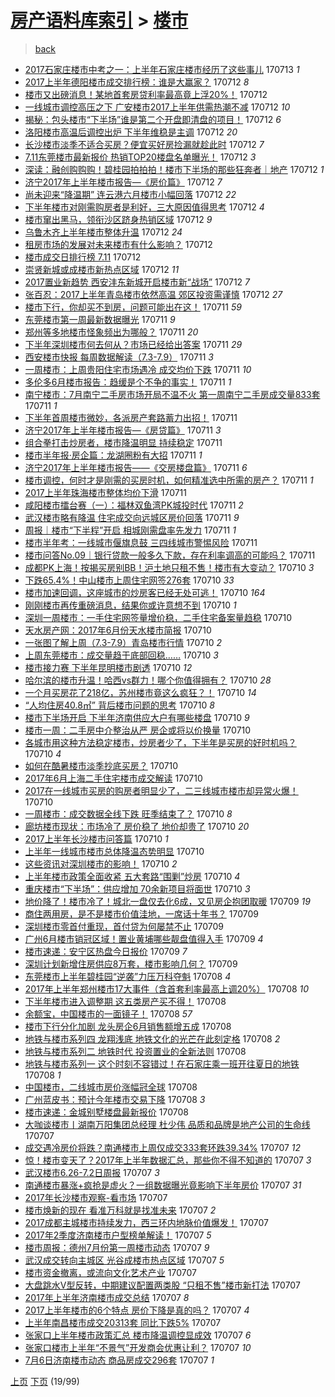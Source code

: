 [房产语料库索引](../../README.md)  > [楼市](楼市.md)
====
> [back](../README.md)

- [2017石家庄楼市中考之一：上半年石家庄楼市经历了这些事儿](http://jkwz.applinzi.com/ittc/6989687004152202257.html#2017%E7%9F%B3%E5%AE%B6%E5%BA%84%E6%A5%BC%E5%B8%82%E4%B8%AD%E8%80%83%E4%B9%8B%E4%B8%80%EF%BC%9A%E4%B8%8A%E5%8D%8A%E5%B9%B4%E7%9F%B3%E5%AE%B6%E5%BA%84%E6%A5%BC%E5%B8%82%E7%BB%8F%E5%8E%86%E4%BA%86%E8%BF%99%E4%BA%9B%E4%BA%8B%E5%84%BF) 170713 *1* 
- [2017上半年德阳楼市成交排行榜：谁是大赢家？](http://jkwz.applinzi.com/ittc/6989487315368805393.html#2017%E4%B8%8A%E5%8D%8A%E5%B9%B4%E5%BE%B7%E9%98%B3%E6%A5%BC%E5%B8%82%E6%88%90%E4%BA%A4%E6%8E%92%E8%A1%8C%E6%A6%9C%EF%BC%9A%E8%B0%81%E6%98%AF%E5%A4%A7%E8%B5%A2%E5%AE%B6%EF%BC%9F) 170712 *8* 
- [楼市又出磅消息！某地首套房贷利率最高竟上浮20%！](http://jkwz.applinzi.com/ittc/6989467492316349457.html#%E6%A5%BC%E5%B8%82%E5%8F%88%E5%87%BA%E7%A3%85%E6%B6%88%E6%81%AF%EF%BC%81%E6%9F%90%E5%9C%B0%E9%A6%96%E5%A5%97%E6%88%BF%E8%B4%B7%E5%88%A9%E7%8E%87%E6%9C%80%E9%AB%98%E7%AB%9F%E4%B8%8A%E6%B5%AE20%25%EF%BC%81) 170712  
- [一线城市调控高压之下 广安楼市2017上半年供需热潮不减](http://jkwz.applinzi.com/ittc/6989453983000036368.html#%E4%B8%80%E7%BA%BF%E5%9F%8E%E5%B8%82%E8%B0%83%E6%8E%A7%E9%AB%98%E5%8E%8B%E4%B9%8B%E4%B8%8B+%E5%B9%BF%E5%AE%89%E6%A5%BC%E5%B8%822017%E4%B8%8A%E5%8D%8A%E5%B9%B4%E4%BE%9B%E9%9C%80%E7%83%AD%E6%BD%AE%E4%B8%8D%E5%87%8F) 170712 *10* 
- [揭秘：包头楼市“下半场”谁是第二个开盘即清盘的项目！](http://jkwz.applinzi.com/ittc/6989446345822569488.html#%E6%8F%AD%E7%A7%98%EF%BC%9A%E5%8C%85%E5%A4%B4%E6%A5%BC%E5%B8%82%E2%80%9C%E4%B8%8B%E5%8D%8A%E5%9C%BA%E2%80%9D%E8%B0%81%E6%98%AF%E7%AC%AC%E4%BA%8C%E4%B8%AA%E5%BC%80%E7%9B%98%E5%8D%B3%E6%B8%85%E7%9B%98%E7%9A%84%E9%A1%B9%E7%9B%AE%EF%BC%81) 170712 *6* 
- [洛阳楼市高温后调控出炉 下半年维稳是主调](http://jkwz.applinzi.com/ittc/6989418043418346513.html#%E6%B4%9B%E9%98%B3%E6%A5%BC%E5%B8%82%E9%AB%98%E6%B8%A9%E5%90%8E%E8%B0%83%E6%8E%A7%E5%87%BA%E7%82%89+%E4%B8%8B%E5%8D%8A%E5%B9%B4%E7%BB%B4%E7%A8%B3%E6%98%AF%E4%B8%BB%E8%B0%83) 170712 *20* 
- [长沙楼市淡季不适合买房？便宜买好房捡漏就趁此时](http://jkwz.applinzi.com/ittc/6989379712559088657.html#%E9%95%BF%E6%B2%99%E6%A5%BC%E5%B8%82%E6%B7%A1%E5%AD%A3%E4%B8%8D%E9%80%82%E5%90%88%E4%B9%B0%E6%88%BF%EF%BC%9F%E4%BE%BF%E5%AE%9C%E4%B9%B0%E5%A5%BD%E6%88%BF%E6%8D%A1%E6%BC%8F%E5%B0%B1%E8%B6%81%E6%AD%A4%E6%97%B6) 170712 *7* 
- [7.11东莞楼市最新报价 热销TOP20楼盘名单曝光！](http://jkwz.applinzi.com/ittc/6989362743243965456.html#7.11%E4%B8%9C%E8%8E%9E%E6%A5%BC%E5%B8%82%E6%9C%80%E6%96%B0%E6%8A%A5%E4%BB%B7+%E7%83%AD%E9%94%80TOP20%E6%A5%BC%E7%9B%98%E5%90%8D%E5%8D%95%E6%9B%9D%E5%85%89%EF%BC%81) 170712 *3* 
- [深读：融创购购购！碧桂园拍拍拍！楼市下半场的那些狂奔者｜地产](http://jkwz.applinzi.com/ittc/6989355267798860817.html#%E6%B7%B1%E8%AF%BB%EF%BC%9A%E8%9E%8D%E5%88%9B%E8%B4%AD%E8%B4%AD%E8%B4%AD%EF%BC%81%E7%A2%A7%E6%A1%82%E5%9B%AD%E6%8B%8D%E6%8B%8D%E6%8B%8D%EF%BC%81%E6%A5%BC%E5%B8%82%E4%B8%8B%E5%8D%8A%E5%9C%BA%E7%9A%84%E9%82%A3%E4%BA%9B%E7%8B%82%E5%A5%94%E8%80%85%EF%BD%9C%E5%9C%B0%E4%BA%A7) 170712 *1* 
- [济宁2017年上半年楼市报告—《房价篇》](http://jkwz.applinzi.com/ittc/6989053698389836817.html#%E6%B5%8E%E5%AE%812017%E5%B9%B4%E4%B8%8A%E5%8D%8A%E5%B9%B4%E6%A5%BC%E5%B8%82%E6%8A%A5%E5%91%8A%E2%80%94%E3%80%8A%E6%88%BF%E4%BB%B7%E7%AF%87%E3%80%8B) 170712 *7* 
- [尚未迎来“降温期” 连云港六月楼市小幅回落](http://jkwz.applinzi.com/ittc/6989348854909371408.html#%E5%B0%9A%E6%9C%AA%E8%BF%8E%E6%9D%A5%E2%80%9C%E9%99%8D%E6%B8%A9%E6%9C%9F%E2%80%9D+%E8%BF%9E%E4%BA%91%E6%B8%AF%E5%85%AD%E6%9C%88%E6%A5%BC%E5%B8%82%E5%B0%8F%E5%B9%85%E5%9B%9E%E8%90%BD) 170712 *22* 
- [下半年楼市对刚需购房者是利好，三大原因值得思考](http://jkwz.applinzi.com/ittc/6989342686128374801.html#%E4%B8%8B%E5%8D%8A%E5%B9%B4%E6%A5%BC%E5%B8%82%E5%AF%B9%E5%88%9A%E9%9C%80%E8%B4%AD%E6%88%BF%E8%80%85%E6%98%AF%E5%88%A9%E5%A5%BD%EF%BC%8C%E4%B8%89%E5%A4%A7%E5%8E%9F%E5%9B%A0%E5%80%BC%E5%BE%97%E6%80%9D%E8%80%83) 170712 *4* 
- [楼市窜出黑马，领衔沙区跻身热销区域](http://jkwz.applinzi.com/ittc/6989340334969324561.html#%E6%A5%BC%E5%B8%82%E7%AA%9C%E5%87%BA%E9%BB%91%E9%A9%AC%EF%BC%8C%E9%A2%86%E8%A1%94%E6%B2%99%E5%8C%BA%E8%B7%BB%E8%BA%AB%E7%83%AD%E9%94%80%E5%8C%BA%E5%9F%9F) 170712 *9* 
- [乌鲁木齐上半年楼市整体升温](http://jkwz.applinzi.com/ittc/6989338914702492689.html#%E4%B9%8C%E9%B2%81%E6%9C%A8%E9%BD%90%E4%B8%8A%E5%8D%8A%E5%B9%B4%E6%A5%BC%E5%B8%82%E6%95%B4%E4%BD%93%E5%8D%87%E6%B8%A9) 170712 *24* 
- [租房市场的发展对未来楼市有什么影响？](http://jkwz.applinzi.com/ittc/6989051774605198353.html#%E7%A7%9F%E6%88%BF%E5%B8%82%E5%9C%BA%E7%9A%84%E5%8F%91%E5%B1%95%E5%AF%B9%E6%9C%AA%E6%9D%A5%E6%A5%BC%E5%B8%82%E6%9C%89%E4%BB%80%E4%B9%88%E5%BD%B1%E5%93%8D%EF%BC%9F) 170712  
- [楼市成交日排行榜 7.11](http://jkwz.applinzi.com/ittc/6989319045961483281.html#%E6%A5%BC%E5%B8%82%E6%88%90%E4%BA%A4%E6%97%A5%E6%8E%92%E8%A1%8C%E6%A6%9C+7.11) 170712  
- [崇贤新城或成楼市新热点区域](http://jkwz.applinzi.com/ittc/6989317663472747536.html#%E5%B4%87%E8%B4%A4%E6%96%B0%E5%9F%8E%E6%88%96%E6%88%90%E6%A5%BC%E5%B8%82%E6%96%B0%E7%83%AD%E7%82%B9%E5%8C%BA%E5%9F%9F) 170712 *11* 
- [2017置业新趋势 西安沣东新城开启楼市新“战场”](http://jkwz.applinzi.com/ittc/6989195841846641681.html#2017%E7%BD%AE%E4%B8%9A%E6%96%B0%E8%B6%8B%E5%8A%BF+%E8%A5%BF%E5%AE%89%E6%B2%A3%E4%B8%9C%E6%96%B0%E5%9F%8E%E5%BC%80%E5%90%AF%E6%A5%BC%E5%B8%82%E6%96%B0%E2%80%9C%E6%88%98%E5%9C%BA%E2%80%9D) 170712 *7* 
- [张百忍：2017上半年青岛楼市依然高温 郊区投资需谨慎](http://jkwz.applinzi.com/ittc/6989195805498803217.html#%E5%BC%A0%E7%99%BE%E5%BF%8D%EF%BC%9A2017%E4%B8%8A%E5%8D%8A%E5%B9%B4%E9%9D%92%E5%B2%9B%E6%A5%BC%E5%B8%82%E4%BE%9D%E7%84%B6%E9%AB%98%E6%B8%A9+%E9%83%8A%E5%8C%BA%E6%8A%95%E8%B5%84%E9%9C%80%E8%B0%A8%E6%85%8E) 170712 *27* 
- [楼市下行，你却买不到房，问题可能出在这！](http://jkwz.applinzi.com/ittc/6989164059596162065.html#%E6%A5%BC%E5%B8%82%E4%B8%8B%E8%A1%8C%EF%BC%8C%E4%BD%A0%E5%8D%B4%E4%B9%B0%E4%B8%8D%E5%88%B0%E6%88%BF%EF%BC%8C%E9%97%AE%E9%A2%98%E5%8F%AF%E8%83%BD%E5%87%BA%E5%9C%A8%E8%BF%99%EF%BC%81) 170711 *59* 
- [东莞楼市第一周最新数据曝光](http://jkwz.applinzi.com/ittc/6989147495035569169.html#%E4%B8%9C%E8%8E%9E%E6%A5%BC%E5%B8%82%E7%AC%AC%E4%B8%80%E5%91%A8%E6%9C%80%E6%96%B0%E6%95%B0%E6%8D%AE%E6%9B%9D%E5%85%89) 170711 *9* 
- [郑州等多地楼市怪象频出为哪般？](http://jkwz.applinzi.com/ittc/6989147869305898001.html#%E9%83%91%E5%B7%9E%E7%AD%89%E5%A4%9A%E5%9C%B0%E6%A5%BC%E5%B8%82%E6%80%AA%E8%B1%A1%E9%A2%91%E5%87%BA%E4%B8%BA%E5%93%AA%E8%88%AC%EF%BC%9F) 170711 *20* 
- [下半年深圳楼市何去何从？市场已经给出答案](http://jkwz.applinzi.com/ittc/6989143666365826065.html#%E4%B8%8B%E5%8D%8A%E5%B9%B4%E6%B7%B1%E5%9C%B3%E6%A5%BC%E5%B8%82%E4%BD%95%E5%8E%BB%E4%BD%95%E4%BB%8E%EF%BC%9F%E5%B8%82%E5%9C%BA%E5%B7%B2%E7%BB%8F%E7%BB%99%E5%87%BA%E7%AD%94%E6%A1%88) 170711 *29* 
- [西安楼市快报 每周数据解读（7.3-7.9）](http://jkwz.applinzi.com/ittc/6989105175451927569.html#%E8%A5%BF%E5%AE%89%E6%A5%BC%E5%B8%82%E5%BF%AB%E6%8A%A5+%E6%AF%8F%E5%91%A8%E6%95%B0%E6%8D%AE%E8%A7%A3%E8%AF%BB%EF%BC%887.3-7.9%EF%BC%89) 170711 *3* 
- [一周楼市：上周贵阳住宅市场遇冷 成交均价下跌](http://jkwz.applinzi.com/ittc/6989082667390600209.html#%E4%B8%80%E5%91%A8%E6%A5%BC%E5%B8%82%EF%BC%9A%E4%B8%8A%E5%91%A8%E8%B4%B5%E9%98%B3%E4%BD%8F%E5%AE%85%E5%B8%82%E5%9C%BA%E9%81%87%E5%86%B7+%E6%88%90%E4%BA%A4%E5%9D%87%E4%BB%B7%E4%B8%8B%E8%B7%8C) 170711 *10* 
- [多伦多6月楼市报告：趋缓是个不争的事实！](http://jkwz.applinzi.com/ittc/6989073319817921553.html#%E5%A4%9A%E4%BC%A6%E5%A4%9A6%E6%9C%88%E6%A5%BC%E5%B8%82%E6%8A%A5%E5%91%8A%EF%BC%9A%E8%B6%8B%E7%BC%93%E6%98%AF%E4%B8%AA%E4%B8%8D%E4%BA%89%E7%9A%84%E4%BA%8B%E5%AE%9E%EF%BC%81) 170711 *1* 
- [南宁楼市：7月南宁二手房市场开局不温不火 第一周南宁二手房成交量833套](http://jkwz.applinzi.com/ittc/6989061050660815889.html#%E5%8D%97%E5%AE%81%E6%A5%BC%E5%B8%82%EF%BC%9A7%E6%9C%88%E5%8D%97%E5%AE%81%E4%BA%8C%E6%89%8B%E6%88%BF%E5%B8%82%E5%9C%BA%E5%BC%80%E5%B1%80%E4%B8%8D%E6%B8%A9%E4%B8%8D%E7%81%AB+%E7%AC%AC%E4%B8%80%E5%91%A8%E5%8D%97%E5%AE%81%E4%BA%8C%E6%89%8B%E6%88%BF%E6%88%90%E4%BA%A4%E9%87%8F833%E5%A5%97) 170711 *1* 
- [下半年首周楼市微妙，各派房产套路蓄力出招！](http://jkwz.applinzi.com/ittc/6989047695732638736.html#%E4%B8%8B%E5%8D%8A%E5%B9%B4%E9%A6%96%E5%91%A8%E6%A5%BC%E5%B8%82%E5%BE%AE%E5%A6%99%EF%BC%8C%E5%90%84%E6%B4%BE%E6%88%BF%E4%BA%A7%E5%A5%97%E8%B7%AF%E8%93%84%E5%8A%9B%E5%87%BA%E6%8B%9B%EF%BC%81) 170711  
- [济宁2017年上半年楼市报告—《房贷篇》](http://jkwz.applinzi.com/ittc/6989032926271259665.html#%E6%B5%8E%E5%AE%812017%E5%B9%B4%E4%B8%8A%E5%8D%8A%E5%B9%B4%E6%A5%BC%E5%B8%82%E6%8A%A5%E5%91%8A%E2%80%94%E3%80%8A%E6%88%BF%E8%B4%B7%E7%AF%87%E3%80%8B) 170711 *3* 
- [组合拳打击炒房者，楼市降温明显 持续稳定](http://jkwz.applinzi.com/ittc/6989016846190511109.html#%E7%BB%84%E5%90%88%E6%8B%B3%E6%89%93%E5%87%BB%E7%82%92%E6%88%BF%E8%80%85%EF%BC%8C%E6%A5%BC%E5%B8%82%E9%99%8D%E6%B8%A9%E6%98%8E%E6%98%BE+%E6%8C%81%E7%BB%AD%E7%A8%B3%E5%AE%9A) 170711  
- [楼市半年报·房企篇：龙湖圈粉有大招](http://jkwz.applinzi.com/ittc/6989015072096388112.html#%E6%A5%BC%E5%B8%82%E5%8D%8A%E5%B9%B4%E6%8A%A5%C2%B7%E6%88%BF%E4%BC%81%E7%AF%87%EF%BC%9A%E9%BE%99%E6%B9%96%E5%9C%88%E7%B2%89%E6%9C%89%E5%A4%A7%E6%8B%9B) 170711 *1* 
- [济宁2017年上半年楼市报告——《交房楼盘篇》](http://jkwz.applinzi.com/ittc/6989012340140672017.html#%E6%B5%8E%E5%AE%812017%E5%B9%B4%E4%B8%8A%E5%8D%8A%E5%B9%B4%E6%A5%BC%E5%B8%82%E6%8A%A5%E5%91%8A%E2%80%94%E2%80%94%E3%80%8A%E4%BA%A4%E6%88%BF%E6%A5%BC%E7%9B%98%E7%AF%87%E3%80%8B) 170711 *6* 
- [楼市调控，何时才是刚需的买房时机，如何精准选中所需的房产？](http://jkwz.applinzi.com/ittc/6988997846341518341.html#%E6%A5%BC%E5%B8%82%E8%B0%83%E6%8E%A7%EF%BC%8C%E4%BD%95%E6%97%B6%E6%89%8D%E6%98%AF%E5%88%9A%E9%9C%80%E7%9A%84%E4%B9%B0%E6%88%BF%E6%97%B6%E6%9C%BA%EF%BC%8C%E5%A6%82%E4%BD%95%E7%B2%BE%E5%87%86%E9%80%89%E4%B8%AD%E6%89%80%E9%9C%80%E7%9A%84%E6%88%BF%E4%BA%A7%EF%BC%9F) 170711 *1* 
- [2017上半年珠海楼市整体均价下滑](http://jkwz.applinzi.com/ittc/6988988817695310853.html#2017%E4%B8%8A%E5%8D%8A%E5%B9%B4%E7%8F%A0%E6%B5%B7%E6%A5%BC%E5%B8%82%E6%95%B4%E4%BD%93%E5%9D%87%E4%BB%B7%E4%B8%8B%E6%BB%91) 170711  
- [咸阳楼市擂台赛（一）：福林双鱼湾PK城投时代](http://jkwz.applinzi.com/ittc/6988979406348223493.html#%E5%92%B8%E9%98%B3%E6%A5%BC%E5%B8%82%E6%93%82%E5%8F%B0%E8%B5%9B%EF%BC%88%E4%B8%80%EF%BC%89%EF%BC%9A%E7%A6%8F%E6%9E%97%E5%8F%8C%E9%B1%BC%E6%B9%BEPK%E5%9F%8E%E6%8A%95%E6%97%B6%E4%BB%A3) 170711 *2* 
- [武汉楼市略有降温 住宅成交向远城区房价回落](http://jkwz.applinzi.com/ittc/6988972811971200004.html#%E6%AD%A6%E6%B1%89%E6%A5%BC%E5%B8%82%E7%95%A5%E6%9C%89%E9%99%8D%E6%B8%A9+%E4%BD%8F%E5%AE%85%E6%88%90%E4%BA%A4%E5%90%91%E8%BF%9C%E5%9F%8E%E5%8C%BA%E6%88%BF%E4%BB%B7%E5%9B%9E%E8%90%BD) 170711 *9* 
- [周报｜楼市“下半程”开启 相城刚需盘率先发力](http://jkwz.applinzi.com/ittc/6988961535782028293.html#%E5%91%A8%E6%8A%A5%EF%BD%9C%E6%A5%BC%E5%B8%82%E2%80%9C%E4%B8%8B%E5%8D%8A%E7%A8%8B%E2%80%9D%E5%BC%80%E5%90%AF+%E7%9B%B8%E5%9F%8E%E5%88%9A%E9%9C%80%E7%9B%98%E7%8E%87%E5%85%88%E5%8F%91%E5%8A%9B) 170711 *1* 
- [楼市半年考：一线城市偃旗息鼓 三四线城市警惕风险](http://jkwz.applinzi.com/ittc/6988910601571927057.html#%E6%A5%BC%E5%B8%82%E5%8D%8A%E5%B9%B4%E8%80%83%EF%BC%9A%E4%B8%80%E7%BA%BF%E5%9F%8E%E5%B8%82%E5%81%83%E6%97%97%E6%81%AF%E9%BC%93+%E4%B8%89%E5%9B%9B%E7%BA%BF%E5%9F%8E%E5%B8%82%E8%AD%A6%E6%83%95%E9%A3%8E%E9%99%A9) 170711  
- [楼市问答No.09｜银行贷款一般多久下款，存在利率调高的可能吗？](http://jkwz.applinzi.com/ittc/6988833360083158020.html#%E6%A5%BC%E5%B8%82%E9%97%AE%E7%AD%94No.09%EF%BD%9C%E9%93%B6%E8%A1%8C%E8%B4%B7%E6%AC%BE%E4%B8%80%E8%88%AC%E5%A4%9A%E4%B9%85%E4%B8%8B%E6%AC%BE%EF%BC%8C%E5%AD%98%E5%9C%A8%E5%88%A9%E7%8E%87%E8%B0%83%E9%AB%98%E7%9A%84%E5%8F%AF%E8%83%BD%E5%90%97%EF%BC%9F) 170711  
- [成都PK上海！按揭买房别BB！沪土地只租不售！楼市有大变动？](http://jkwz.applinzi.com/ittc/6988774453402928132.html#%E6%88%90%E9%83%BDPK%E4%B8%8A%E6%B5%B7%EF%BC%81%E6%8C%89%E6%8F%AD%E4%B9%B0%E6%88%BF%E5%88%ABBB%EF%BC%81%E6%B2%AA%E5%9C%9F%E5%9C%B0%E5%8F%AA%E7%A7%9F%E4%B8%8D%E5%94%AE%EF%BC%81%E6%A5%BC%E5%B8%82%E6%9C%89%E5%A4%A7%E5%8F%98%E5%8A%A8%EF%BC%9F) 170710 *3* 
- [下跌65.4%！中山楼市上周住宅网签276套](http://jkwz.applinzi.com/ittc/6988754917828068369.html#%E4%B8%8B%E8%B7%8C65.4%25%EF%BC%81%E4%B8%AD%E5%B1%B1%E6%A5%BC%E5%B8%82%E4%B8%8A%E5%91%A8%E4%BD%8F%E5%AE%85%E7%BD%91%E7%AD%BE276%E5%A5%97) 170710 *33* 
- [楼市加速回调，这座城市的炒房客已经无处可逃！](http://jkwz.applinzi.com/ittc/6988746649001001988.html#%E6%A5%BC%E5%B8%82%E5%8A%A0%E9%80%9F%E5%9B%9E%E8%B0%83%EF%BC%8C%E8%BF%99%E5%BA%A7%E5%9F%8E%E5%B8%82%E7%9A%84%E7%82%92%E6%88%BF%E5%AE%A2%E5%B7%B2%E7%BB%8F%E6%97%A0%E5%A4%84%E5%8F%AF%E9%80%83%EF%BC%81) 170710 *164* 
- [刚刚楼市再传重磅消息，结果你或许意想不到](http://jkwz.applinzi.com/ittc/6988723607898162193.html#%E5%88%9A%E5%88%9A%E6%A5%BC%E5%B8%82%E5%86%8D%E4%BC%A0%E9%87%8D%E7%A3%85%E6%B6%88%E6%81%AF%EF%BC%8C%E7%BB%93%E6%9E%9C%E4%BD%A0%E6%88%96%E8%AE%B8%E6%84%8F%E6%83%B3%E4%B8%8D%E5%88%B0) 170710 *1* 
- [深圳一周楼市：一手住宅网签量增价稳，二手住宅备案量趋稳](http://jkwz.applinzi.com/ittc/6988716155563672580.html#%E6%B7%B1%E5%9C%B3%E4%B8%80%E5%91%A8%E6%A5%BC%E5%B8%82%EF%BC%9A%E4%B8%80%E6%89%8B%E4%BD%8F%E5%AE%85%E7%BD%91%E7%AD%BE%E9%87%8F%E5%A2%9E%E4%BB%B7%E7%A8%B3%EF%BC%8C%E4%BA%8C%E6%89%8B%E4%BD%8F%E5%AE%85%E5%A4%87%E6%A1%88%E9%87%8F%E8%B6%8B%E7%A8%B3) 170710  
- [天水房产网：2017年6月份天水楼市简报](http://jkwz.applinzi.com/ittc/6988702423991190533.html#%E5%A4%A9%E6%B0%B4%E6%88%BF%E4%BA%A7%E7%BD%91%EF%BC%9A2017%E5%B9%B46%E6%9C%88%E4%BB%BD%E5%A4%A9%E6%B0%B4%E6%A5%BC%E5%B8%82%E7%AE%80%E6%8A%A5) 170710  
- [一张图了解上周（7.3-7.9）青岛楼市行情](http://jkwz.applinzi.com/ittc/6988702061158728709.html#%E4%B8%80%E5%BC%A0%E5%9B%BE%E4%BA%86%E8%A7%A3%E4%B8%8A%E5%91%A8%EF%BC%887.3-7.9%EF%BC%89%E9%9D%92%E5%B2%9B%E6%A5%BC%E5%B8%82%E8%A1%8C%E6%83%85) 170710 *2* 
- [上周东莞楼市：成交量趋于底部回稳……](http://jkwz.applinzi.com/ittc/6988577760870925329.html#%E4%B8%8A%E5%91%A8%E4%B8%9C%E8%8E%9E%E6%A5%BC%E5%B8%82%EF%BC%9A%E6%88%90%E4%BA%A4%E9%87%8F%E8%B6%8B%E4%BA%8E%E5%BA%95%E9%83%A8%E5%9B%9E%E7%A8%B3%E2%80%A6%E2%80%A6) 170710 *3* 
- [楼市接力赛 下半年昆明楼市剧透](http://jkwz.applinzi.com/ittc/6988683905220477968.html#%E6%A5%BC%E5%B8%82%E6%8E%A5%E5%8A%9B%E8%B5%9B+%E4%B8%8B%E5%8D%8A%E5%B9%B4%E6%98%86%E6%98%8E%E6%A5%BC%E5%B8%82%E5%89%A7%E9%80%8F) 170710 *12* 
- [哈尔滨的楼市升温！哈西vs群力！哪个你值得拥有？](http://jkwz.applinzi.com/ittc/6988673299872482309.html#%E5%93%88%E5%B0%94%E6%BB%A8%E7%9A%84%E6%A5%BC%E5%B8%82%E5%8D%87%E6%B8%A9%EF%BC%81%E5%93%88%E8%A5%BFvs%E7%BE%A4%E5%8A%9B%EF%BC%81%E5%93%AA%E4%B8%AA%E4%BD%A0%E5%80%BC%E5%BE%97%E6%8B%A5%E6%9C%89%EF%BC%9F) 170710 *28* 
- [一个月买房花了218亿，苏州楼市竟这么疯狂？！](http://jkwz.applinzi.com/ittc/6988673166640415749.html#%E4%B8%80%E4%B8%AA%E6%9C%88%E4%B9%B0%E6%88%BF%E8%8A%B1%E4%BA%86218%E4%BA%BF%EF%BC%8C%E8%8B%8F%E5%B7%9E%E6%A5%BC%E5%B8%82%E7%AB%9F%E8%BF%99%E4%B9%88%E7%96%AF%E7%8B%82%EF%BC%9F%EF%BC%81) 170710 *14* 
- [“人均住房40.8㎡” 背后楼市问题的思考](http://jkwz.applinzi.com/ittc/6988671539422430224.html#%E2%80%9C%E4%BA%BA%E5%9D%87%E4%BD%8F%E6%88%BF40.8%E3%8E%A1%E2%80%9D+%E8%83%8C%E5%90%8E%E6%A5%BC%E5%B8%82%E9%97%AE%E9%A2%98%E7%9A%84%E6%80%9D%E8%80%83) 170710 *8* 
- [楼市下半场开启 下半年济南供应大户有哪些楼盘](http://jkwz.applinzi.com/ittc/6988670619288601604.html#%E6%A5%BC%E5%B8%82%E4%B8%8B%E5%8D%8A%E5%9C%BA%E5%BC%80%E5%90%AF+%E4%B8%8B%E5%8D%8A%E5%B9%B4%E6%B5%8E%E5%8D%97%E4%BE%9B%E5%BA%94%E5%A4%A7%E6%88%B7%E6%9C%89%E5%93%AA%E4%BA%9B%E6%A5%BC%E7%9B%98) 170710 *9* 
- [楼市一周：二手房中介整治从严 房企或将以价换量](http://jkwz.applinzi.com/ittc/6988654623282693136.html#%E6%A5%BC%E5%B8%82%E4%B8%80%E5%91%A8%EF%BC%9A%E4%BA%8C%E6%89%8B%E6%88%BF%E4%B8%AD%E4%BB%8B%E6%95%B4%E6%B2%BB%E4%BB%8E%E4%B8%A5+%E6%88%BF%E4%BC%81%E6%88%96%E5%B0%86%E4%BB%A5%E4%BB%B7%E6%8D%A2%E9%87%8F) 170710  
- [各城市用这种方法稳定楼市，炒房者少了，下半年是买房的好时机吗？](http://jkwz.applinzi.com/ittc/6988644778097771524.html#%E5%90%84%E5%9F%8E%E5%B8%82%E7%94%A8%E8%BF%99%E7%A7%8D%E6%96%B9%E6%B3%95%E7%A8%B3%E5%AE%9A%E6%A5%BC%E5%B8%82%EF%BC%8C%E7%82%92%E6%88%BF%E8%80%85%E5%B0%91%E4%BA%86%EF%BC%8C%E4%B8%8B%E5%8D%8A%E5%B9%B4%E6%98%AF%E4%B9%B0%E6%88%BF%E7%9A%84%E5%A5%BD%E6%97%B6%E6%9C%BA%E5%90%97%EF%BC%9F) 170710 *4* 
- [如何在酷暑楼市淡季抄底买房？](http://jkwz.applinzi.com/ittc/6988641546545923088.html#%E5%A6%82%E4%BD%95%E5%9C%A8%E9%85%B7%E6%9A%91%E6%A5%BC%E5%B8%82%E6%B7%A1%E5%AD%A3%E6%8A%84%E5%BA%95%E4%B9%B0%E6%88%BF%EF%BC%9F) 170710  
- [2017年6月上海二手住宅楼市成交解读](http://jkwz.applinzi.com/ittc/6988630542265091077.html#2017%E5%B9%B46%E6%9C%88%E4%B8%8A%E6%B5%B7%E4%BA%8C%E6%89%8B%E4%BD%8F%E5%AE%85%E6%A5%BC%E5%B8%82%E6%88%90%E4%BA%A4%E8%A7%A3%E8%AF%BB) 170710  
- [2017在一线城市买房的购房者明显少了，二三线城市楼市却异常火爆！](http://jkwz.applinzi.com/ittc/6988622015513494532.html#2017%E5%9C%A8%E4%B8%80%E7%BA%BF%E5%9F%8E%E5%B8%82%E4%B9%B0%E6%88%BF%E7%9A%84%E8%B4%AD%E6%88%BF%E8%80%85%E6%98%8E%E6%98%BE%E5%B0%91%E4%BA%86%EF%BC%8C%E4%BA%8C%E4%B8%89%E7%BA%BF%E5%9F%8E%E5%B8%82%E6%A5%BC%E5%B8%82%E5%8D%B4%E5%BC%82%E5%B8%B8%E7%81%AB%E7%88%86%EF%BC%81) 170710  
- [一周楼市：成交数据全线下跌 旺季结束了？](http://jkwz.applinzi.com/ittc/6988613961418015760.html#%E4%B8%80%E5%91%A8%E6%A5%BC%E5%B8%82%EF%BC%9A%E6%88%90%E4%BA%A4%E6%95%B0%E6%8D%AE%E5%85%A8%E7%BA%BF%E4%B8%8B%E8%B7%8C+%E6%97%BA%E5%AD%A3%E7%BB%93%E6%9D%9F%E4%BA%86%EF%BC%9F) 170710 *8* 
- [廊坊楼市现状：市场冷了 房价稳了 地价却贵了](http://jkwz.applinzi.com/ittc/6988597443120595984.html#%E5%BB%8A%E5%9D%8A%E6%A5%BC%E5%B8%82%E7%8E%B0%E7%8A%B6%EF%BC%9A%E5%B8%82%E5%9C%BA%E5%86%B7%E4%BA%86+%E6%88%BF%E4%BB%B7%E7%A8%B3%E4%BA%86+%E5%9C%B0%E4%BB%B7%E5%8D%B4%E8%B4%B5%E4%BA%86) 170710 *20* 
- [2017上半年长沙楼市问答篇](http://jkwz.applinzi.com/ittc/6988592652524979217.html#2017%E4%B8%8A%E5%8D%8A%E5%B9%B4%E9%95%BF%E6%B2%99%E6%A5%BC%E5%B8%82%E9%97%AE%E7%AD%94%E7%AF%87) 170710 *1* 
- [上半年一线城市楼市总体降温态势明显](http://jkwz.applinzi.com/ittc/6988586267875738640.html#%E4%B8%8A%E5%8D%8A%E5%B9%B4%E4%B8%80%E7%BA%BF%E5%9F%8E%E5%B8%82%E6%A5%BC%E5%B8%82%E6%80%BB%E4%BD%93%E9%99%8D%E6%B8%A9%E6%80%81%E5%8A%BF%E6%98%8E%E6%98%BE) 170710  
- [这些资讯对深圳楼市的影响！](http://jkwz.applinzi.com/ittc/6988574670407074820.html#%E8%BF%99%E4%BA%9B%E8%B5%84%E8%AE%AF%E5%AF%B9%E6%B7%B1%E5%9C%B3%E6%A5%BC%E5%B8%82%E7%9A%84%E5%BD%B1%E5%93%8D%EF%BC%81) 170710 *2* 
- [上半年楼市政策全面收紧 五大套路“围剿”炒房](http://jkwz.applinzi.com/ittc/6988553369571296273.html#%E4%B8%8A%E5%8D%8A%E5%B9%B4%E6%A5%BC%E5%B8%82%E6%94%BF%E7%AD%96%E5%85%A8%E9%9D%A2%E6%94%B6%E7%B4%A7+%E4%BA%94%E5%A4%A7%E5%A5%97%E8%B7%AF%E2%80%9C%E5%9B%B4%E5%89%BF%E2%80%9D%E7%82%92%E6%88%BF) 170710 *4* 
- [重庆楼市“下半场”：供应增加 70余新项目将面世](http://jkwz.applinzi.com/ittc/6988484062728422161.html#%E9%87%8D%E5%BA%86%E6%A5%BC%E5%B8%82%E2%80%9C%E4%B8%8B%E5%8D%8A%E5%9C%BA%E2%80%9D%EF%BC%9A%E4%BE%9B%E5%BA%94%E5%A2%9E%E5%8A%A0+70%E4%BD%99%E6%96%B0%E9%A1%B9%E7%9B%AE%E5%B0%86%E9%9D%A2%E4%B8%96) 170710 *3* 
- [地价降了！楼市冷了！城北一盘仅去化6成，又见房企抱团取暖](http://jkwz.applinzi.com/ittc/6988442365155869701.html#%E5%9C%B0%E4%BB%B7%E9%99%8D%E4%BA%86%EF%BC%81%E6%A5%BC%E5%B8%82%E5%86%B7%E4%BA%86%EF%BC%81%E5%9F%8E%E5%8C%97%E4%B8%80%E7%9B%98%E4%BB%85%E5%8E%BB%E5%8C%966%E6%88%90%EF%BC%8C%E5%8F%88%E8%A7%81%E6%88%BF%E4%BC%81%E6%8A%B1%E5%9B%A2%E5%8F%96%E6%9A%96) 170709 *19* 
- [商住两用房，是不是楼市价值洼地，一席话十年书？](http://jkwz.applinzi.com/ittc/6988437290027058180.html#%E5%95%86%E4%BD%8F%E4%B8%A4%E7%94%A8%E6%88%BF%EF%BC%8C%E6%98%AF%E4%B8%8D%E6%98%AF%E6%A5%BC%E5%B8%82%E4%BB%B7%E5%80%BC%E6%B4%BC%E5%9C%B0%EF%BC%8C%E4%B8%80%E5%B8%AD%E8%AF%9D%E5%8D%81%E5%B9%B4%E4%B9%A6%EF%BC%9F) 170709  
- [深圳楼市零首付重现，首付贷为何屡禁不止](http://jkwz.applinzi.com/ittc/6988427819762582532.html#%E6%B7%B1%E5%9C%B3%E6%A5%BC%E5%B8%82%E9%9B%B6%E9%A6%96%E4%BB%98%E9%87%8D%E7%8E%B0%EF%BC%8C%E9%A6%96%E4%BB%98%E8%B4%B7%E4%B8%BA%E4%BD%95%E5%B1%A1%E7%A6%81%E4%B8%8D%E6%AD%A2) 170709  
- [广州6月楼市销冠区域！置业黄埔哪些靓盘值得入手](http://jkwz.applinzi.com/ittc/6988415338939941904.html#%E5%B9%BF%E5%B7%9E6%E6%9C%88%E6%A5%BC%E5%B8%82%E9%94%80%E5%86%A0%E5%8C%BA%E5%9F%9F%EF%BC%81%E7%BD%AE%E4%B8%9A%E9%BB%84%E5%9F%94%E5%93%AA%E4%BA%9B%E9%9D%93%E7%9B%98%E5%80%BC%E5%BE%97%E5%85%A5%E6%89%8B) 170709 *4* 
- [楼市速递：安宁区热盘今日报价](http://jkwz.applinzi.com/ittc/6988272022118204432.html#%E6%A5%BC%E5%B8%82%E9%80%9F%E9%80%92%EF%BC%9A%E5%AE%89%E5%AE%81%E5%8C%BA%E7%83%AD%E7%9B%98%E4%BB%8A%E6%97%A5%E6%8A%A5%E4%BB%B7) 170709 *7* 
- [深圳计划新增住房供应8万套，楼市影响几何？](http://jkwz.applinzi.com/ittc/6988228658140283909.html#%E6%B7%B1%E5%9C%B3%E8%AE%A1%E5%88%92%E6%96%B0%E5%A2%9E%E4%BD%8F%E6%88%BF%E4%BE%9B%E5%BA%948%E4%B8%87%E5%A5%97%EF%BC%8C%E6%A5%BC%E5%B8%82%E5%BD%B1%E5%93%8D%E5%87%A0%E4%BD%95%EF%BC%9F) 170709  
- [东莞楼市上半年碧桂园“逆袭”力压万科夺魁](http://jkwz.applinzi.com/ittc/6987927789314245648.html#%E4%B8%9C%E8%8E%9E%E6%A5%BC%E5%B8%82%E4%B8%8A%E5%8D%8A%E5%B9%B4%E7%A2%A7%E6%A1%82%E5%9B%AD%E2%80%9C%E9%80%86%E8%A2%AD%E2%80%9D%E5%8A%9B%E5%8E%8B%E4%B8%87%E7%A7%91%E5%A4%BA%E9%AD%81) 170708 *4* 
- [2017年上半年郑州楼市17大事件（含首套利率最高上调20%）](http://jkwz.applinzi.com/ittc/6987922318821950468.html#2017%E5%B9%B4%E4%B8%8A%E5%8D%8A%E5%B9%B4%E9%83%91%E5%B7%9E%E6%A5%BC%E5%B8%8217%E5%A4%A7%E4%BA%8B%E4%BB%B6%EF%BC%88%E5%90%AB%E9%A6%96%E5%A5%97%E5%88%A9%E7%8E%87%E6%9C%80%E9%AB%98%E4%B8%8A%E8%B0%8320%25%EF%BC%89) 170708 *10* 
- [下半年楼市进入调整期 这五类房产买不得！](http://jkwz.applinzi.com/ittc/6987872561063789573.html#%E4%B8%8B%E5%8D%8A%E5%B9%B4%E6%A5%BC%E5%B8%82%E8%BF%9B%E5%85%A5%E8%B0%83%E6%95%B4%E6%9C%9F+%E8%BF%99%E4%BA%94%E7%B1%BB%E6%88%BF%E4%BA%A7%E4%B9%B0%E4%B8%8D%E5%BE%97%EF%BC%81) 170708  
- [余额宝，中国楼市的一面镜子！](http://jkwz.applinzi.com/ittc/6987854925676413956.html#%E4%BD%99%E9%A2%9D%E5%AE%9D%EF%BC%8C%E4%B8%AD%E5%9B%BD%E6%A5%BC%E5%B8%82%E7%9A%84%E4%B8%80%E9%9D%A2%E9%95%9C%E5%AD%90%EF%BC%81) 170708 *57* 
- [楼市下行分化加剧 龙头房企6月销售额增五成](http://jkwz.applinzi.com/ittc/6987850373275321361.html#%E6%A5%BC%E5%B8%82%E4%B8%8B%E8%A1%8C%E5%88%86%E5%8C%96%E5%8A%A0%E5%89%A7+%E9%BE%99%E5%A4%B4%E6%88%BF%E4%BC%816%E6%9C%88%E9%94%80%E5%94%AE%E9%A2%9D%E5%A2%9E%E4%BA%94%E6%88%90) 170708  
- [地铁与楼市系列四 龙翔浅底 地铁文化的光芒在此刻定格](http://jkwz.applinzi.com/ittc/6987826892831720453.html#%E5%9C%B0%E9%93%81%E4%B8%8E%E6%A5%BC%E5%B8%82%E7%B3%BB%E5%88%97%E5%9B%9B+%E9%BE%99%E7%BF%94%E6%B5%85%E5%BA%95+%E5%9C%B0%E9%93%81%E6%96%87%E5%8C%96%E7%9A%84%E5%85%89%E8%8A%92%E5%9C%A8%E6%AD%A4%E5%88%BB%E5%AE%9A%E6%A0%BC) 170708 *2* 
- [地铁与楼市系列二 地铁时代 投资置业的全新法则](http://jkwz.applinzi.com/ittc/6987824966773769221.html#%E5%9C%B0%E9%93%81%E4%B8%8E%E6%A5%BC%E5%B8%82%E7%B3%BB%E5%88%97%E4%BA%8C+%E5%9C%B0%E9%93%81%E6%97%B6%E4%BB%A3+%E6%8A%95%E8%B5%84%E7%BD%AE%E4%B8%9A%E7%9A%84%E5%85%A8%E6%96%B0%E6%B3%95%E5%88%99) 170708  
- [地铁与楼市系列一 这个时刻不容错过！在石家庄乘一班开往夏日的地铁](http://jkwz.applinzi.com/ittc/6987824005447681029.html#%E5%9C%B0%E9%93%81%E4%B8%8E%E6%A5%BC%E5%B8%82%E7%B3%BB%E5%88%97%E4%B8%80+%E8%BF%99%E4%B8%AA%E6%97%B6%E5%88%BB%E4%B8%8D%E5%AE%B9%E9%94%99%E8%BF%87%EF%BC%81%E5%9C%A8%E7%9F%B3%E5%AE%B6%E5%BA%84%E4%B9%98%E4%B8%80%E7%8F%AD%E5%BC%80%E5%BE%80%E5%A4%8F%E6%97%A5%E7%9A%84%E5%9C%B0%E9%93%81) 170708 *1* 
- [中国楼市，二线城市房价涨幅冠全球](http://jkwz.applinzi.com/ittc/6987820496916579333.html#%E4%B8%AD%E5%9B%BD%E6%A5%BC%E5%B8%82%EF%BC%8C%E4%BA%8C%E7%BA%BF%E5%9F%8E%E5%B8%82%E6%88%BF%E4%BB%B7%E6%B6%A8%E5%B9%85%E5%86%A0%E5%85%A8%E7%90%83) 170708  
- [广州蓝皮书：预计今年楼市交易下降](http://jkwz.applinzi.com/ittc/6987805292589745169.html#%E5%B9%BF%E5%B7%9E%E8%93%9D%E7%9A%AE%E4%B9%A6%EF%BC%9A%E9%A2%84%E8%AE%A1%E4%BB%8A%E5%B9%B4%E6%A5%BC%E5%B8%82%E4%BA%A4%E6%98%93%E4%B8%8B%E9%99%8D) 170708 *3* 
- [楼市速递：金城别墅楼盘最新报价](http://jkwz.applinzi.com/ittc/6987796026952778768.html#%E6%A5%BC%E5%B8%82%E9%80%9F%E9%80%92%EF%BC%9A%E9%87%91%E5%9F%8E%E5%88%AB%E5%A2%85%E6%A5%BC%E7%9B%98%E6%9C%80%E6%96%B0%E6%8A%A5%E4%BB%B7) 170708  
- [大咖谈楼市丨湖南万阳集团总经理 杜少伟 品质和品牌是地产公司的生命线](http://jkwz.applinzi.com/ittc/6987616913126327300.html#%E5%A4%A7%E5%92%96%E8%B0%88%E6%A5%BC%E5%B8%82%E4%B8%A8%E6%B9%96%E5%8D%97%E4%B8%87%E9%98%B3%E9%9B%86%E5%9B%A2%E6%80%BB%E7%BB%8F%E7%90%86+%E6%9D%9C%E5%B0%91%E4%BC%9F+%E5%93%81%E8%B4%A8%E5%92%8C%E5%93%81%E7%89%8C%E6%98%AF%E5%9C%B0%E4%BA%A7%E5%85%AC%E5%8F%B8%E7%9A%84%E7%94%9F%E5%91%BD%E7%BA%BF) 170707  
- [成交遇冷房价将跌？南通楼市上周仅成交333套环跌39.34%](http://jkwz.applinzi.com/ittc/6987594191981773841.html#%E6%88%90%E4%BA%A4%E9%81%87%E5%86%B7%E6%88%BF%E4%BB%B7%E5%B0%86%E8%B7%8C%EF%BC%9F%E5%8D%97%E9%80%9A%E6%A5%BC%E5%B8%82%E4%B8%8A%E5%91%A8%E4%BB%85%E6%88%90%E4%BA%A4333%E5%A5%97%E7%8E%AF%E8%B7%8C39.34%25) 170707 *12* 
- [惊！楼市变天了？2017年上半年数据汇总，那些你不得不知道的](http://jkwz.applinzi.com/ittc/6987592181907719184.html#%E6%83%8A%EF%BC%81%E6%A5%BC%E5%B8%82%E5%8F%98%E5%A4%A9%E4%BA%86%EF%BC%9F2017%E5%B9%B4%E4%B8%8A%E5%8D%8A%E5%B9%B4%E6%95%B0%E6%8D%AE%E6%B1%87%E6%80%BB%EF%BC%8C%E9%82%A3%E4%BA%9B%E4%BD%A0%E4%B8%8D%E5%BE%97%E4%B8%8D%E7%9F%A5%E9%81%93%E7%9A%84) 170707 *3* 
- [武汉楼市6.26-7.2日周报](http://jkwz.applinzi.com/ittc/6987584733100639237.html#%E6%AD%A6%E6%B1%89%E6%A5%BC%E5%B8%826.26-7.2%E6%97%A5%E5%91%A8%E6%8A%A5) 170707 *3* 
- [南通楼市暴涨+疯抢是虚火？一组数据曝光竟影响下半年房价](http://jkwz.applinzi.com/ittc/6987584009952298000.html#%E5%8D%97%E9%80%9A%E6%A5%BC%E5%B8%82%E6%9A%B4%E6%B6%A8%2B%E7%96%AF%E6%8A%A2%E6%98%AF%E8%99%9A%E7%81%AB%EF%BC%9F%E4%B8%80%E7%BB%84%E6%95%B0%E6%8D%AE%E6%9B%9D%E5%85%89%E7%AB%9F%E5%BD%B1%E5%93%8D%E4%B8%8B%E5%8D%8A%E5%B9%B4%E6%88%BF%E4%BB%B7) 170707 *31* 
- [2017年长沙楼市观察-看市场](http://jkwz.applinzi.com/ittc/6987573673882813456.html#2017%E5%B9%B4%E9%95%BF%E6%B2%99%E6%A5%BC%E5%B8%82%E8%A7%82%E5%AF%9F-%E7%9C%8B%E5%B8%82%E5%9C%BA) 170707  
- [楼市焕新的现在 看准万科就是找准未来](http://jkwz.applinzi.com/ittc/6987571665801053200.html#%E6%A5%BC%E5%B8%82%E7%84%95%E6%96%B0%E7%9A%84%E7%8E%B0%E5%9C%A8+%E7%9C%8B%E5%87%86%E4%B8%87%E7%A7%91%E5%B0%B1%E6%98%AF%E6%89%BE%E5%87%86%E6%9C%AA%E6%9D%A5) 170707 *2* 
- [2017成都主城楼市持续发力，西三环内地脉价值爆发！](http://jkwz.applinzi.com/ittc/6987568577908311045.html#2017%E6%88%90%E9%83%BD%E4%B8%BB%E5%9F%8E%E6%A5%BC%E5%B8%82%E6%8C%81%E7%BB%AD%E5%8F%91%E5%8A%9B%EF%BC%8C%E8%A5%BF%E4%B8%89%E7%8E%AF%E5%86%85%E5%9C%B0%E8%84%89%E4%BB%B7%E5%80%BC%E7%88%86%E5%8F%91%EF%BC%81) 170707  
- [2017年2季度济南楼市户型榜单解读！](http://jkwz.applinzi.com/ittc/6987559549530539013.html#2017%E5%B9%B42%E5%AD%A3%E5%BA%A6%E6%B5%8E%E5%8D%97%E6%A5%BC%E5%B8%82%E6%88%B7%E5%9E%8B%E6%A6%9C%E5%8D%95%E8%A7%A3%E8%AF%BB%EF%BC%81) 170707 *5* 
- [楼市周报：德州7月份第一周楼市动态](http://jkwz.applinzi.com/ittc/6987520228379329541.html#%E6%A5%BC%E5%B8%82%E5%91%A8%E6%8A%A5%EF%BC%9A%E5%BE%B7%E5%B7%9E7%E6%9C%88%E4%BB%BD%E7%AC%AC%E4%B8%80%E5%91%A8%E6%A5%BC%E5%B8%82%E5%8A%A8%E6%80%81) 170707 *9* 
- [武汉成交转向主城区 光谷成楼市热点区域](http://jkwz.applinzi.com/ittc/6987510955574297605.html#%E6%AD%A6%E6%B1%89%E6%88%90%E4%BA%A4%E8%BD%AC%E5%90%91%E4%B8%BB%E5%9F%8E%E5%8C%BA+%E5%85%89%E8%B0%B7%E6%88%90%E6%A5%BC%E5%B8%82%E7%83%AD%E7%82%B9%E5%8C%BA%E5%9F%9F) 170707 *5* 
- [楼市资金撤离，或流向文化艺术产业](http://jkwz.applinzi.com/ittc/6987506150994871301.html#%E6%A5%BC%E5%B8%82%E8%B5%84%E9%87%91%E6%92%A4%E7%A6%BB%EF%BC%8C%E6%88%96%E6%B5%81%E5%90%91%E6%96%87%E5%8C%96%E8%89%BA%E6%9C%AF%E4%BA%A7%E4%B8%9A) 170707  
- [大盘跳水V型反转，中期建议配置两类股 “只租不售”楼市新打法](http://jkwz.applinzi.com/ittc/6987505592535876613.html#%E5%A4%A7%E7%9B%98%E8%B7%B3%E6%B0%B4V%E5%9E%8B%E5%8F%8D%E8%BD%AC%EF%BC%8C%E4%B8%AD%E6%9C%9F%E5%BB%BA%E8%AE%AE%E9%85%8D%E7%BD%AE%E4%B8%A4%E7%B1%BB%E8%82%A1+%E2%80%9C%E5%8F%AA%E7%A7%9F%E4%B8%8D%E5%94%AE%E2%80%9D%E6%A5%BC%E5%B8%82%E6%96%B0%E6%89%93%E6%B3%95) 170707  
- [2017年上半年济南楼市成交总结](http://jkwz.applinzi.com/ittc/6987502906847527940.html#2017%E5%B9%B4%E4%B8%8A%E5%8D%8A%E5%B9%B4%E6%B5%8E%E5%8D%97%E6%A5%BC%E5%B8%82%E6%88%90%E4%BA%A4%E6%80%BB%E7%BB%93) 170707 *8* 
- [2017上半年楼市的6个特点 房价下降是真的吗？](http://jkwz.applinzi.com/ittc/6987499789137478672.html#2017%E4%B8%8A%E5%8D%8A%E5%B9%B4%E6%A5%BC%E5%B8%82%E7%9A%846%E4%B8%AA%E7%89%B9%E7%82%B9+%E6%88%BF%E4%BB%B7%E4%B8%8B%E9%99%8D%E6%98%AF%E7%9C%9F%E7%9A%84%E5%90%97%EF%BC%9F) 170707 *4* 
- [上半年南昌楼市成交20313套 同比下跌5%](http://jkwz.applinzi.com/ittc/6987494061991527441.html#%E4%B8%8A%E5%8D%8A%E5%B9%B4%E5%8D%97%E6%98%8C%E6%A5%BC%E5%B8%82%E6%88%90%E4%BA%A420313%E5%A5%97+%E5%90%8C%E6%AF%94%E4%B8%8B%E8%B7%8C5%25) 170707  
- [张家口上半年楼市政策汇总 楼市降温调控显成效](http://jkwz.applinzi.com/ittc/6987492599538385937.html#%E5%BC%A0%E5%AE%B6%E5%8F%A3%E4%B8%8A%E5%8D%8A%E5%B9%B4%E6%A5%BC%E5%B8%82%E6%94%BF%E7%AD%96%E6%B1%87%E6%80%BB+%E6%A5%BC%E5%B8%82%E9%99%8D%E6%B8%A9%E8%B0%83%E6%8E%A7%E6%98%BE%E6%88%90%E6%95%88) 170707 *6* 
- [张家口楼市上半年“不景气”开发商会优惠让利？](http://jkwz.applinzi.com/ittc/6987480856917443600.html#%E5%BC%A0%E5%AE%B6%E5%8F%A3%E6%A5%BC%E5%B8%82%E4%B8%8A%E5%8D%8A%E5%B9%B4%E2%80%9C%E4%B8%8D%E6%99%AF%E6%B0%94%E2%80%9D%E5%BC%80%E5%8F%91%E5%95%86%E4%BC%9A%E4%BC%98%E6%83%A0%E8%AE%A9%E5%88%A9%EF%BC%9F) 170707 *10* 
- [7月6日济南楼市动态 商品房成交296套](http://jkwz.applinzi.com/ittc/6987477407735743493.html#7%E6%9C%886%E6%97%A5%E6%B5%8E%E5%8D%97%E6%A5%BC%E5%B8%82%E5%8A%A8%E6%80%81+%E5%95%86%E5%93%81%E6%88%BF%E6%88%90%E4%BA%A4296%E5%A5%97) 170707 *1* 


 [上页](楼市20.md) [下页](楼市18.md)          (19/99)